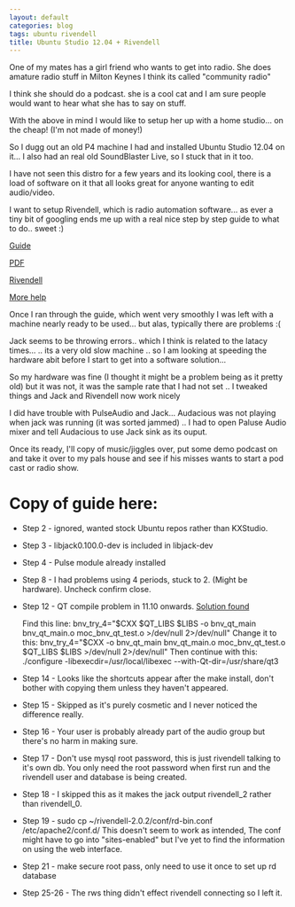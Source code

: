 ```yaml
---
layout: default
categories: blog
tags: ubuntu rivendell
title: Ubuntu Studio 12.04 + Rivendell 
---
```

One of my mates has a girl friend who wants to get into radio.
She does amature radio stuff in Milton Keynes I think its called "community radio"

I think she should do a podcast. she is a cool cat and I am sure people would
want to hear what she has to say on stuff. 

With the above in mind I would like to setup her up with a home studio... on the
cheap! (I'm not made of money!)

So I dugg out an old P4 machine I had and installed Ubuntu Studio 12.04 on it... 
I also had an real old SoundBlaster Live, so I stuck that in it too.

I have not seen this distro for a few years and its looking cool, there is a load
of software on it that all looks great for anyone wanting to edit audio/video.

I want to setup Rivendell, which is radio automation software... as ever a tiny bit
of googling ends me up with a real nice step by step guide to what to do.. sweet :)

[Guide](http://bluedrava.com/rivendell-on-ubuntu-12.04)

[PDF](/etc/Rivendell_2_on_Ubuntu_1104.pdf)

[Rivendell](http://www.rivendellaudio.org/)

[More help](http://rivendell.tryphon.org/wiki/Install_Rivendell_on_Ubuntu)

Once I ran through the guide, which went very smoothly I was left with a machine
nearly ready to be used... but alas, typically there are problems :(

Jack seems to be throwing errors.. which I think is related to the latacy times...
.. its a very old slow machine .. so I am looking at speeding the hardware abit before
I start to get into a software solution...

So my hardware was fine (I thought it might be a problem being as it pretty old)
but it was not, it was the sample rate that I had not set ..  I tweaked things 
and Jack and Rivendell now work nicely

I did have trouble with PulseAudio and Jack... Audacious was not playing when jack
was running (it was sorted jammed) .. I had to open Paluse Audio mixer and 
tell Audacious to use Jack sink as its ouput.

Once its ready, I'll copy of music/jiggles over, put some demo podcast on and 
take it over to my pals house and see if his misses wants to start a pod cast 
or radio show.



Copy of guide here:
===================

* Step 2  - ignored, wanted stock Ubuntu repos rather than KXStudio.
 
* Step 3  - libjack0.100.0-dev is included in libjack-dev
 
* Step 4  - Pulse module already installed
 
* Step 8  - I had problems using 4 periods, stuck to 2. (Might be hardware). Uncheck confirm close.
 
* Step 12 - QT compile problem in 11.10 onwards. [Solution found](www.thevoiceasia.org/rivendell/Rivendell_2_on_Ubuntu_1104.pdf)

    Find this line:
        bnv_try_4="$CXX $QT_LIBS $LIBS -o bnv_qt_main bnv_qt_main.o moc_bnv_qt_test.o >/dev/null 2>/dev/null"
    Change it to this:
        bnv_try_4="$CXX -o bnv_qt_main bnv_qt_main.o moc_bnv_qt_test.o $QT_LIBS $LIBS >/dev/null 2>/dev/null"
    Then continue with this:
        ./configure -libexecdir=/usr/local/libexec --with-Qt-dir=/usr/share/qt3

* Step 14 - Looks like the shortcuts appear after the make install, don't bother with copying them unless they haven't appeared.
 
* Step 15 - Skipped as it's purely cosmetic and I never noticed the difference really.
 
* Step 16 - Your user is probably already part of the audio group but there's no harm in making sure.
 
* Step 17 - Don't use mysql root password, this is just rivendell talking to it's own db. You only need the root password when first run and the rivendell user and database is being created.
 
* Step 18 - I skipped this as it makes the jack output rivendell_2 rather than rivendell_0.
 
* Step 19 - sudo cp ~/rivendell-2.0.2/conf/rd-bin.conf /etc/apache2/conf.d/
           This doesn't seem to work as intended, The conf might have to go into "sites-enabled" but I've yet to find the information on using the web interface.
 
* Step 21 - make secure root pass, only need to use it once to set up rd database
 
* Step 25-26 - The rws thing didn't effect rivendell connecting so I left it.

